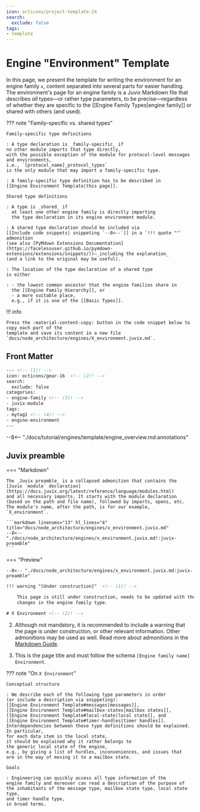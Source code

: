 ```yaml
---
icon: octicons/project-template-24
search:
  exclude: false
tags:
- template
---
```


# Engine "Environment" Template

In this page, we present the template for writing the environment for an engine
family `x`, content separated into several parts for easier handling. The
environment's page for an engine family is a Juvix Markdown file that describes
_all_ types—or rather type parameters, to be precise—regardless of whether they
are specific to the [[Engine Family Types|engine family]] or shared with others
(and used). 

??? note "Family-specific vs. shared types"

    Family-specific type definitions

    : A type declaration is _family-specific_ if
    no other module imports that type directly,
    with the possible exception of the module for protocol-level messages and environments,
    i.e., `[protocol_name]_protocol_types`
    is the only module that may ímport a family-specific type.

    : A family-specific type definition has to be described in
    [[Engine Environment Template|this page]].

    Shared type definitions

    : A type is _shared_ if
      at least one other engine family is directly importing
      the type declaration in its engine environment module.

    : A shared type declaration should be included via
    [[Include code snippets| snippeting `--8<--`]] in a `!!! quote ""` admonition
    (see also [PyMdown Extensions Documentation](https://facelessuser.github.io/pymdown-extensions/extensions/snippets/))—_including the explanation_
    (and a link to the original may be useful).

    : The location of the type declaration of a shared type
    is either

    : - the lowest common ancestor that the engine families share in
      the [[Engine Family Hierarchy]], or
      - a more suitable place,
      e.g., if it is one of the [[Basic Types]].


!!! info

    Press the :material-content-copy: button in the code snippet below to copy each part of the
    template and save its content in a new file
    `docs/node_architecture/engines/X_environment.juvix.md`.


## Front Matter

```html linenums="1" title="docs/node_architecture/engines/x_environment.juvix.md"
--- <!-- (1)! -->
icon: octicons/gear-16  <!-- (2)! -->
search:
  exclude: false
categories:
- engine-family <!-- (3)! -->
- juvix-module
tags:
- mytag1 <!-- (4)! -->
- engine-environment
---
```

--8<-- "./docs/tutorial/engines/template/engine_overview.md:annotations"

## Juvix preamble

=== "Markdown" 

    The _Juvix preamble_ is a collapsed admonition that contains the [Juvix `module` declaration](https://docs.juvix.org/latest/reference/language/modules.html)
    and all necessary imports. It starts with the module declaration (based on the path and file name), followed by imports, opens, etc. The module's name, after the path, is for our example, `X_environment`.

    ```markdown linenums="13" hl_lines="4" title="docs/node_architecture/engines/x_environment.juvix.md"
    --8<-- "./docs/node_architecture/engines/x_environment.juvix.md!:juvix-preamble"
    ```

=== "Preview"

    --8<-- "./docs/node_architecture/engines/x_environment.juvix.md:juvix-preamble"


```html linenums="1" linenums="21" title="x_overview.md"
!!! warning "[Under construction]"  <!-- (1)! -->

    This page is still under construction, needs to be updated with the latest
    changes in the engine family type.

# X Environment <!-- (2)! -->

```

2. Although not mandatory, it is recommended to include a warning that the page
  is under construction, or other relevant information. Other admonitions may
  be used as well. Read more about admonitions in the
  [Markdown Guide](https://squidfunk.github.io/mkdocs-material/reference/admonitions/).

1. This is the page title and must follow the schema `[Engine family name] Environment`.


??? note "On `X Environment`"

    Conceptual structure

    : We describe each of the following type parameters in order
    (or include a description via snippeting):
    [[Engine Environment Template#messages|messages]],
    [[Engine Environment Template#mailbox-states|mailbox states]],
    [[Engine Environment Template#local-state|local state]], and
    [[Engine Environment Template#timer-handles|timer handles]].
    Interdependencies between these type definitions should be explained.
    In particular,
    for each data item in the local state,
    it should be explained why it rather belongs to
    the generic local state of the engine,
    e.g., by giving a list of hurdles, inconveniences, and issues that
    are in the way of moving it to a mailbox state.

    Goals

    : Engineering can quickly access all type information of the
    engine family and moreover can read a description of the purpose of
    the inhabitants of the message type, mailbox state type, local state type,
    and timer handle type,
    in broad terms.